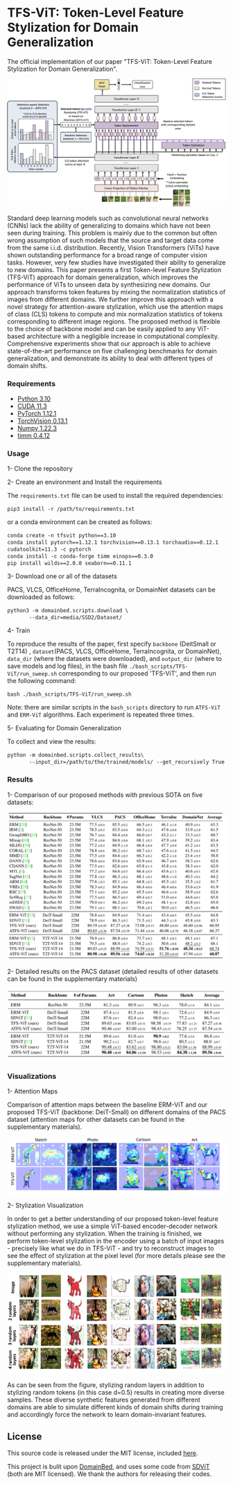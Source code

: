 # TFS-ViT: Token-Level Feature Stylization for Domain Generalization

The official implementation of our paper "TFS-ViT: Token-Level Feature Stylization for Domain Generalization".

![image](figs/main.png)

Standard deep learning models such as convolutional neural networks (CNNs) lack the ability of generalizing to domains which have not been seen during training. This problem is mainly due to the common but often wrong assumption of such models that the source and target data come from the same i.i.d. distribution. Recently, Vision Transformers (ViTs) have shown outstanding performance for a broad range of computer vision tasks. However, very few studies have investigated their ability to generalize to new domains. This paper presents a first Token-level Feature Stylization (TFS-ViT) approach for domain generalization, which improves the performance of ViTs to unseen data by synthesizing new domains. Our approach transforms token features by mixing the normalization statistics of images from different domains. We further improve this approach with a novel strategy for attention-aware stylization, which use the attention maps of class (CLS) tokens to compute and mix normalization statistics of tokens corresponding to different image regions. The proposed method is flexible to the choice of backbone model and can be easily applied to any ViT-based architecture with a negligible increase in computational complexity. Comprehensive experiments show that our approach is able to achieve state-of-the-art performance on five challenging benchmarks for domain generalization, and demonstrate its ability to deal with different types of domain shifts.

### Requirements
- [Python 3.10](https://www.python.org/)
- [CUDA 11.3](https://developer.nvidia.com/cuda-zone)
- [PyTorch 1.12.1](https://pytorch.org/)
- [TorchVision 0.13.1](https://pytorch.org/)
- [Numpy 1.22.3](https://numpy.org/)
- [timm 0.4.12](https://github.com/rwightman/pytorch-image-models)



### Usage
1- Clone the repository

2- Create an environment and Install the requirements

The `requirements.txt` file can be used to install the required dependencies:
```
pip3 install -r /path/to/requirements.txt 
```
or a conda environment can be created as follows:

```
conda create -n tfsvit python==3.10
conda install pytorch==1.12.1 torchvision==0.13.1 torchaudio==0.12.1 cudatoolkit=11.3 -c pytorch
conda install -c conda-forge timm einops==0.3.0
pip install wilds==2.0.0 seaborn==0.11.1
```

3- Download one or all of the datasets

PACS, VLCS, OfficeHome, TerraIncognita, or DomainNet datasets can be downloaded as follows:
```
python3 -m domainbed.scripts.download \
       --data_dir=media/SSD2/Dataset/
```

4- Train

To reproduce the results of the paper, first specify `backbone` (DeitSmall or T2T14) , `dataset`(PACS, VLCS, OfficeHome, TerraIncognita, or DomainNet), `data_dir` (where the datasets were downloaded), and `output_dir` (where to save models and log files), in the bash file `./bash_scripts/TFS-ViT/run_sweep.sh` corresponding to our proposed 'TFS-ViT', and then run the following command:

```
bash ./bash_scripts/TFS-ViT/run_sweep.sh
```


Note: there are similar scripts in the `bash_scripts` directory to run `ATFS-ViT` and `ERM-ViT` algorithms. Each experiment is repeated three times. 

5- Evaluating for Domain Generalization

To collect and view the results:

```
python -m domainbed.scripts.collect_results\
       --input_dir=/path/to/the/trained/models/ --get_recursively True
```

### Results
1- Comparison of our proposed methods with previous SOTA on five datasets:

![image](figs/res1.png)

2- Detailed results on the PACS dataset (detailed results of other datasets can be found in the supplementary materials)

![image](figs/res2.png)


### Visualizations
1- Attention Maps

Comparison of attention maps between the baseline ERM-ViT and our proposed TFS-ViT (backbone: DeiT-Small) on different domains of the PACS dataset (attention maps for other datasets can be found in the supplementary materials).

![image](figs/vis1.png)

2- Stylization Visualization 

In order to get a better understanding of our proposed token-level feature stylization method, we use a simple ViT-based encoder-decoder network without performing any stylization. When the training is finished, we perform token-level stylization in the encoder using a batch of input images - precisely like what we do in TFS-ViT - and try to reconstruct images to see the effect of stylization at the pixel level (for more details please see the supplementary materials).

![image](figs/vis2.png)

As can be seen from the figure, stylizing random layers in addition to stylizing random tokens (in this case d=0.5) results in creating more diverse samples. These diverse synthetic features generated from different domains are able to simulate different kinds of domain shifts during training and accordingly force the network to learn domain-invariant features.


## License

This source code is released under the MIT license, included [here](./LICENSE).

This project is bulit upon [DomainBed](https://github.com/facebookresearch/DomainBed), and uses some code from [SDViT](https://github.com/maryam089/sdvit) (both are MIT licensed). We thank the authors for releasing their codes.
